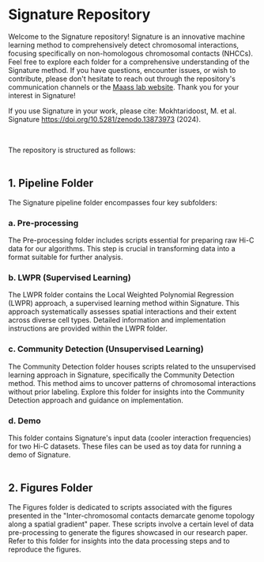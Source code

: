 # Signature Repository

Welcome to the Signature repository! Signature is an innovative machine learning method to comprehensively detect chromosomal interactions, focusing specifically on non-homologous chromosomal contacts (NHCCs). Feel free to explore each folder for a comprehensive understanding of the Signature method. If you have questions, encounter issues, or wish to contribute, please don't hesitate to reach out through the repository's communication channels or the [Maass lab website](https://lab.research.sickkids.ca/maass/). Thank you for your interest in Signature!

If you use Signature in your work, please cite:
Mokhtaridoost, M. et al. Signature https://doi.org/10.5281/zenodo.13873973 (2024).

<br/>

The repository is structured as follows:  
<br/>

## 1. Pipeline Folder
The Signature pipeline folder encompasses four key subfolders:

### a. Pre-processing
The Pre-processing folder includes scripts essential for preparing raw Hi-C data for our algorithms. This step is crucial in transforming data into a format suitable for further analysis.

### b. LWPR (Supervised Learning)
The LWPR folder contains the Local Weighted Polynomial Regression (LWPR) approach, a supervised learning method within Signature. This approach systematically assesses spatial interactions and their extent across diverse cell types. Detailed information and implementation instructions are provided within the LWPR folder.

### c. Community Detection (Unsupervised Learning)
The Community Detection folder houses scripts related to the unsupervised learning approach in Signature, specifically the Community Detection method. This method aims to uncover patterns of chromosomal interactions without prior labeling. Explore this folder for insights into the Community Detection approach and guidance on implementation.

### d. Demo
This folder contains Signature's input data (cooler interaction frequencies) for two Hi-C datasets. These files can be used as toy data for running a demo of Signature.  
<br/>

## 2. Figures Folder
The Figures folder is dedicated to scripts associated with the figures presented in the "Inter-chromosomal contacts demarcate genome topology along a spatial gradient" paper. These scripts involve a certain level of data pre-processing to generate the figures showcased in our research paper. Refer to this folder for insights into the data processing steps and to reproduce the figures.

